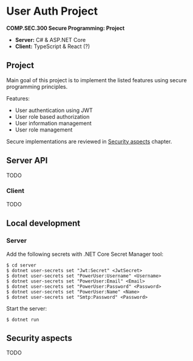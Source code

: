 # User Auth Project
**COMP.SEC.300 Secure Programming: Project**

- **Server:** C# & ASP.NET Core
- **Client:** TypeScript & React (?)

## Project
Main goal of this project is to implement the listed features using secure programming principles.

Features:
- User authentication using JWT
- User role based authorization
- User information management
- User role management

Secure implementations are reviewed in [Security aspects](#security-aspects) chapter.

## Server API
TODO

### Client
TODO

## Local development

### Server
Add the following secrets with .NET Core Secret Manager tool:
```
$ cd server
$ dotnet user-secrets set "Jwt:Secret" <JwtSecret>
$ dotnet user-secrets set "PowerUser:Username" <Username>
$ dotnet user-secrets set "PowerUser:Email" <Email>
$ dotnet user-secrets set "PowerUser:Password" <Password>
$ dotnet user-secrets set "PowerUser:Name" <Name>
$ dotnet user-secrets set "Smtp:Password" <Password>
```

Start the server:
```
$ dotnet run
```

## Security aspects
TODO
